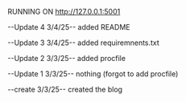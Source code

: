 RUNNING ON http://127.0.0.1:5001

--Update 4 3/4/25--
added README

--Update 3 3/4/25--
added requiremnents.txt

--Update 2 3/3/25--
added procfile

--Update 1 3/3/25--
nothing (forgot to add procfile)

--create 3/3/25--
created the blog
